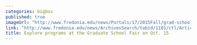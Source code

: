 ```yaml
---
categories: bigbox
published: true
imageUrl: "http://www.fredonia.edu/news/Portals/17/2015Fall/grad-school-fair-for-web2.jpg"
link: "http://www.fredonia.edu/news/ArchivesSearch/tabid/1101/ctl/ArticleView/mid/1878/articleId/5572/Explore_programs_at_the_Graduate_School_Fair_on_Oct_15.aspx"
title: Explore programs at the Graduate School Fair on Oct. 15
---
```


